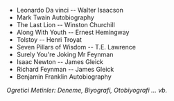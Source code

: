 - Leonardo Da vinci -- Walter Isaacson
- Mark Twain Autobiography 
- The Last Lion -- Winston Churchill
- Along With Youth -- Ernest Hemingway
- Tolstoy -- Henri Troyat
- Seven Pillars of Wisdom -- T.E. Lawrence
- Surely You're Joking Mr Feynman
- Isaac Newton -- James Gleick
- Richard Feynman -- James Gleick
- Benjamin Franklin Autobiography


*Ogretici Metinler: Deneme, Biyografi, Otobiyografi ... vb.*
